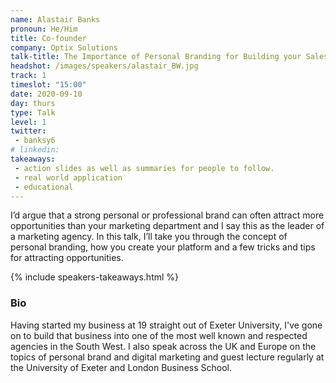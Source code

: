 ```yaml
---
name: Alastair Banks
pronoun: He/Him
title: Co-founder
company: Optix Solutions
talk-title: The Importance of Personal Branding for Building your Sales Pipeline
headshot: /images/speakers/alastair_BW.jpg
track: 1
timeslot: "15:00"
date: 2020-09-10
day: thurs
type: Talk
level: 1
twitter:
 - banksy6
# linkedin: 
takeaways:
 - action slides as well as summaries for people to follow.
 - real world application
 - educational
---
```


<p>I’d argue that a strong personal or professional brand can often attract more opportunities than your marketing department and I say this as the leader of a marketing agency. In this talk, I’ll take you through the concept of personal branding, how you create your platform and a few tricks and tips for attracting opportunities.</p>

{% include speakers-takeaways.html %}

<h3>Bio</h3>
<p>Having started my business at 19 straight out of Exeter University, I've gone on to build that business into one of the most well known and respected agencies in the South West. I also speak across the UK and Europe on the topics of personal brand and digital marketing and guest lecture regularly at the University of Exeter and London Business School.</p>